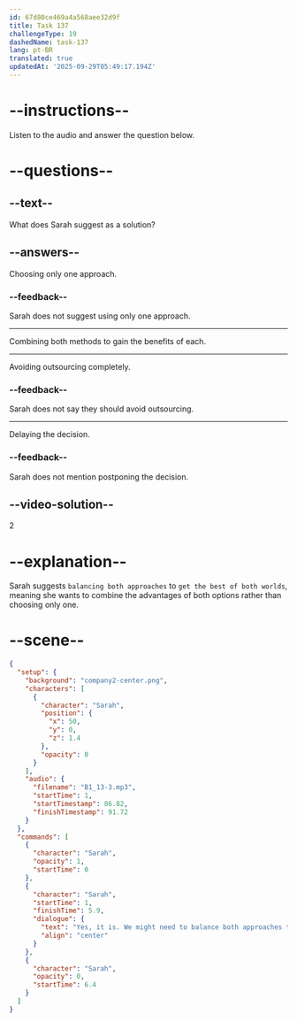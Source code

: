 ```yaml
---
id: 67d80ce469a4a568aee32d9f
title: Task 137
challengeType: 19
dashedName: task-137
lang: pt-BR
translated: true
updatedAt: '2025-09-29T05:49:17.194Z'
---
```


<!-- (Audio) Sarah: Yes, it is. We might need to balance both approaches to get the best of both worlds. -->

# --instructions--

Listen to the audio and answer the question below.

# --questions--

## --text--

What does Sarah suggest as a solution?  

## --answers--

Choosing only one approach.  

### --feedback--  

Sarah does not suggest using only one approach.  

---  

Combining both methods to gain the benefits of each.  

---  

Avoiding outsourcing completely.  

### --feedback--  

Sarah does not say they should avoid outsourcing.

---  

Delaying the decision.  

### --feedback--  

Sarah does not mention postponing the decision. 

## --video-solution--

2  

# --explanation--  

Sarah suggests `balancing both approaches` to `get the best of both worlds`, meaning she wants to combine the advantages of both options rather than choosing only one.  

# --scene--

```json
{
  "setup": {
    "background": "company2-center.png",
    "characters": [
      {
        "character": "Sarah",
        "position": {
          "x": 50,
          "y": 0,
          "z": 1.4
        },
        "opacity": 0
      }
    ],
    "audio": {
      "filename": "B1_13-3.mp3",
      "startTime": 1,
      "startTimestamp": 86.82,
      "finishTimestamp": 91.72
    }
  },
  "commands": [
    {
      "character": "Sarah",
      "opacity": 1,
      "startTime": 0
    },
    {
      "character": "Sarah",
      "startTime": 1,
      "finishTime": 5.9,
      "dialogue": {
        "text": "Yes, it is. We might need to balance both approaches to get the best of both worlds.",
        "align": "center"
      }
    },
    {
      "character": "Sarah",
      "opacity": 0,
      "startTime": 6.4
    }
  ]
}
```
